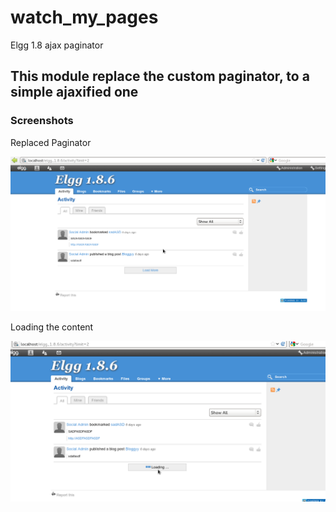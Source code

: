 watch_my_pages
==============

Elgg 1.8 ajax paginator


## This module replace the custom paginator, to a simple ajaxified one


### Screenshots

Replaced Paginator

![Ajax Paginator](https://github.com/KeetupTeam/watch_my_pages/raw/master/graphics/screen1.png "Ajax Paginator")


Loading the content

![Loading Ajax Paginator](https://github.com/KeetupTeam/watch_my_pages/raw/master/graphics/screen2.png "Loading Ajax Paginator")